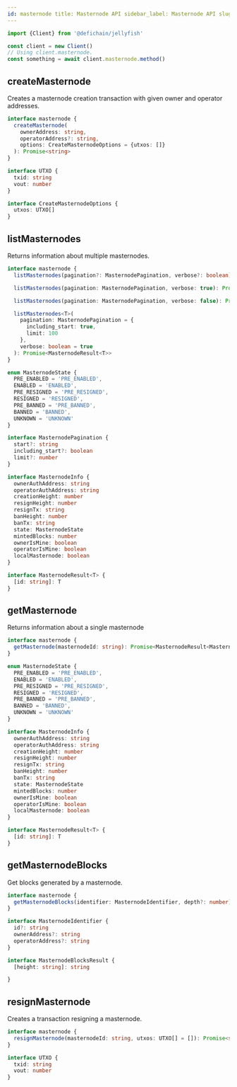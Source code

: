```yaml
---
id: masternode title: Masternode API sidebar_label: Masternode API slug: /jellyfish/api/masternode
---
```


```js
import {Client} from '@defichain/jellyfish'

const client = new Client()
// Using client.masternode.
const something = await client.masternode.method()
```

## createMasternode

Creates a masternode creation transaction with given owner and operator addresses.

```ts title="client.masternode.createMasternode()"
interface masternode {
  createMasternode(
    ownerAddress: string,
    operatorAddress?: string,
    options: CreateMasternodeOptions = {utxos: []}
  ): Promise<string>
}

interface UTXO {
  txid: string
  vout: number
}

interface CreateMasternodeOptions {
  utxos: UTXO[]
}
```

## listMasternodes

Returns information about multiple masternodes.

```ts title="client.masternode.listMasternodes()"
interface masternode {
  listMasternodes(pagination?: MasternodePagination, verbose?: boolean): Promise<MasternodeResult<MasternodeInfo>>

  listMasternodes(pagination: MasternodePagination, verbose: true): Promise<MasternodeResult<MasternodeInfo>>

  listMasternodes(pagination: MasternodePagination, verbose: false): Promise<MasternodeResult<string>>

  listMasternodes<T>(
    pagination: MasternodePagination = {
      including_start: true,
      limit: 100
    },
    verbose: boolean = true
  ): Promise<MasternodeResult<T>>
}

enum MasternodeState {
  PRE_ENABLED = 'PRE_ENABLED',
  ENABLED = 'ENABLED',
  PRE_RESIGNED = 'PRE_RESIGNED',
  RESIGNED = 'RESIGNED',
  PRE_BANNED = 'PRE_BANNED',
  BANNED = 'BANNED',
  UNKNOWN = 'UNKNOWN'
}

interface MasternodePagination {
  start?: string
  including_start?: boolean
  limit?: number
}

interface MasternodeInfo {
  ownerAuthAddress: string
  operatorAuthAddress: string
  creationHeight: number
  resignHeight: number
  resignTx: string
  banHeight: number
  banTx: string
  state: MasternodeState
  mintedBlocks: number
  ownerIsMine: boolean
  operatorIsMine: boolean
  localMasternode: boolean
}

interface MasternodeResult<T> {
  [id: string]: T
}
```

## getMasternode

Returns information about a single masternode

```ts title="client.masternode.getMasternode()"
interface masternode {
  getMasternode(masternodeId: string): Promise<MasternodeResult<MasternodeInfo>>
}

enum MasternodeState {
  PRE_ENABLED = 'PRE_ENABLED',
  ENABLED = 'ENABLED',
  PRE_RESIGNED = 'PRE_RESIGNED',
  RESIGNED = 'RESIGNED',
  PRE_BANNED = 'PRE_BANNED',
  BANNED = 'BANNED',
  UNKNOWN = 'UNKNOWN'
}

interface MasternodeInfo {
  ownerAuthAddress: string
  operatorAuthAddress: string
  creationHeight: number
  resignHeight: number
  resignTx: string
  banHeight: number
  banTx: string
  state: MasternodeState
  mintedBlocks: number
  ownerIsMine: boolean
  operatorIsMine: boolean
  localMasternode: boolean
}

interface MasternodeResult<T> {
  [id: string]: T
}
```

## getMasternodeBlocks

Get blocks generated by a masternode.

```ts title="client.masternode.getMasternodeBlocks()"
interface masternode {
  getMasternodeBlocks(identifier: MasternodeIdentifier, depth?: number): Promise<MasternodeBlocksResult>
}

interface MasternodeIdentifier {
  id?: string
  ownerAddress?: string
  operatorAddress?: string
}

interface MasternodeBlocksResult {
  [height: string]: string

}
```

## resignMasternode

Creates a transaction resigning a masternode.

```ts title="client.masternode.resignMasternode()"
interface masternode {
  resignMasternode(masternodeId: string, utxos: UTXO[] = []): Promise<string>
}

interface UTXO {
  txid: string
  vout: number
}
```
